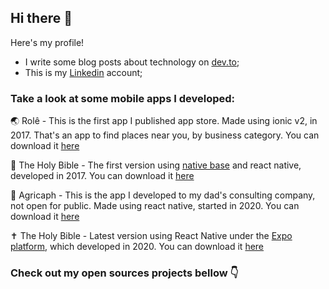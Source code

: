 ## Hi there 👋

Here's my profile!

- I write some blog posts about technology on [dev.to](https://dev.to/stanley);
- This is my [Linkedin](https://www.linkedin.com/in/stanley-gomes) account;

### Take a look at some mobile apps I developed:

🌏 Rolê - This is the first app I published app store. Made using ionic v2, in 2017. That's an app to find places near you, by business category. You can download it [here](https://play.google.com/store/apps/details?id=com.ionicframework.keru847801)

🙏 The Holy Bible - The first version using [native base](https://nativebase.io) and react native, developed in 2017. You can download it [here](https://play.google.com/store/apps/details?id=com.stanley.theholybible)

🌿 Agricaph - This is the app I developed to my dad's consulting company, not open for public. Made using react native, started in 2020. You can download it [here](https://play.google.com/store/apps/details?id=com.agricaph.app)

✝️ The Holy Bible - Latest version using React Native under the [Expo platform](https://expo.dev/), which developed in 2020. You can download it [here](https://play.google.com/store/apps/details?id=com.abibliasagrada.app)

### Check out my open sources projects bellow 👇
